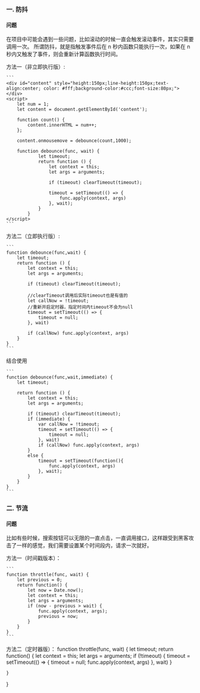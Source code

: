 ### 一. 防抖

#### 问题

在项目中可能会遇到一些问题，比如滚动的时候一直会触发滚动事件，其实只需要调用一次。
所谓防抖，就是指触发事件后在 n 秒内函数只能执行一次，如果在 n 秒内又触发了事件，则会重新计算函数执行时间。

方法一（非立即执行版）:

    ```
    <div id="content" style="height:150px;line-height:150px;text-align:center; color: #fff;background-color:#ccc;font-size:80px;"></div>
    <script>
        let num = 1;
        let content = document.getElementById('content');

        function count() {
            content.innerHTML = num++;
        };

        content.onmousemove = debounce(count,1000);

        function debounce(func, wait) {
                let timeout;
                return function () {
                    let context = this;
                    let args = arguments;

                    if (timeout) clearTimeout(timeout);

                    timeout = setTimeout(() => {
                        func.apply(context, args)
                    }, wait);
                }
            }
    </script>
    ```

方法二（立即执行版）:

    ```
    function debounce(func,wait) {
        let timeout;
        return function () {
            let context = this;
            let args = arguments;

            if (timeout) clearTimeout(timeout);

            //clearTimeout调用后实际timeout也是有值的
            let callNow = !timeout;
            //重新开启定时器，指定时间内timeout不会为null
            timeout = setTimeout(() => {
                timeout = null;
            }, wait)

            if (callNow) func.apply(context, args)
        }
    }
    ```

结合使用

    ```
    function debounce(func,wait,immediate) {
        let timeout;

        return function () {
            let context = this;
            let args = arguments;

            if (timeout) clearTimeout(timeout);
            if (immediate) {
                var callNow = !timeout;
                timeout = setTimeout(() => {
                    timeout = null;
                }, wait)
                if (callNow) func.apply(context, args)
            }
            else {
                timeout = setTimeout(function(){
                    func.apply(context, args)
                }, wait);
            }
        }
    }
    ```

### 二. 节流

#### 问题

比如有些时候，搜索按钮可以无限的一直点击，一直调用接口，这样跟受到黑客攻击了一样的感觉，我们需要设置某个时间段内，请求一次就好。

方法一（时间戳版本）：

    ```
    function throttle(func, wait) {
        let previous = 0;
        return function() {
            let now = Date.now();
            let context = this;
            let args = arguments;
            if (now - previous > wait) {
                func.apply(context, args);
                previous = now;
            }
        }
    }
    ```

方法二（定时器版）：
function throttle(func, wait) {
    let timeout;
    return function() {
        let context = this;
        let args = arguments;
        if (!timeout) {
            timeout = setTimeout(() => {
                timeout = null;
                func.apply(context, args)
            }, wait)
        }

    }
}